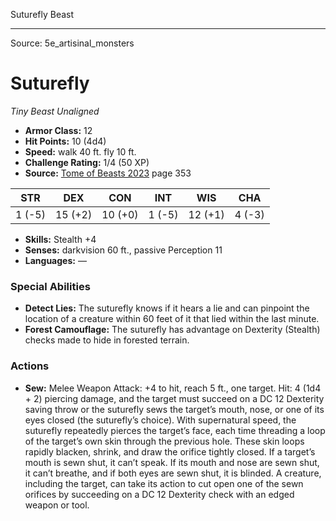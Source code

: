 <MonsterName/>Suturefly</MonsterName>
<CreatureType/>Beast</CreatureType>



---

Source: 5e_artisinal_monsters

# Suturefly

*Tiny* *Beast* *Unaligned*

- **Armor Class:** 12
- **Hit Points:** 10 (4d4)
- **Speed:** walk 40 ft. fly 10 ft.
- **Challenge Rating:** 1/4 (50 XP)
- **Source:** [Tome of Beasts 2023](https://koboldpress.com/kpstore/product/tome-of-beasts-1-2023-edition/) page 353

| STR | DEX | CON | INT | WIS | CHA |
| --- | --- | --- | --- | --- | --- |
| 1 (-5) | 15 (+2) | 10 (+0) | 1 (-5) | 12 (+1) | 4 (-3) |

- **Skills:** Stealth +4
- **Senses:** darkvision 60 ft., passive Perception 11
- **Languages:** —

### Special Abilities

- **Detect Lies:** The suturefly knows if it hears a lie and can pinpoint the location of a creature within 60 feet of it that lied within the last minute.
- **Forest Camouflage:** The suturefly has advantage on Dexterity (Stealth) checks made to hide in forested terrain.

### Actions

- **Sew:** Melee Weapon Attack: +4 to hit, reach 5 ft., one target. Hit: 4 (1d4 + 2) piercing damage, and the target must succeed on a DC 12 Dexterity saving throw or the suturefly sews the target’s mouth, nose, or one of its eyes closed (the suturefly’s choice). With supernatural speed, the suturefly repeatedly pierces the target’s face, each time threading a loop of the target’s own skin through the previous hole. These skin loops rapidly blacken, shrink, and draw the orifice tightly closed. If a target’s mouth is sewn shut, it can’t speak. If its mouth and nose are sewn shut, it can’t breathe, and if both eyes are sewn shut, it is blinded. A creature, including the target, can take its action to cut open one of the sewn orifices by succeeding on a DC 12 Dexterity check with an edged weapon or tool.


